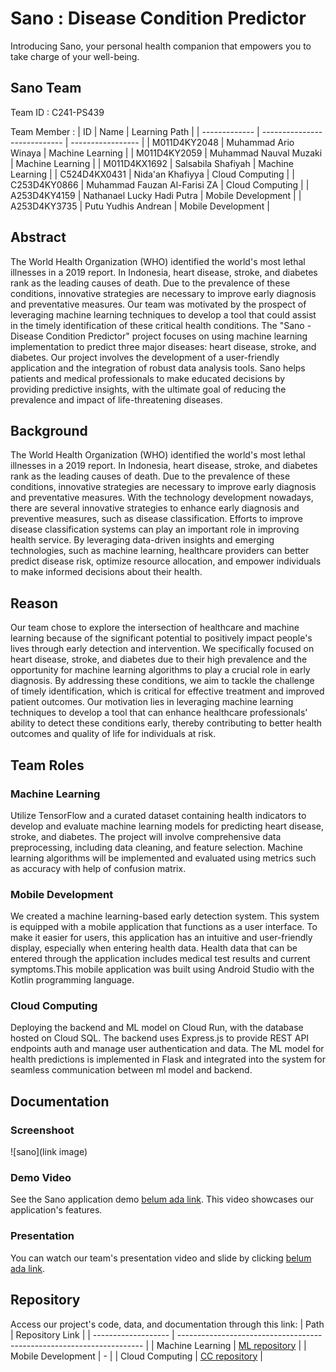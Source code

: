 # Sano : Disease Condition Predictor
Introducing Sano, your personal health companion that empowers you to take charge of your well-being.
## Sano Team
Team ID : C241-PS439

Team Member :
| ID            | Name                         | Learning Path     |
| ------------- | ---------------------------- | ----------------- |
| M011D4KY2048  | Muhammad Ario Winaya         | Machine Learning |
| M011D4KY2059  | Muhammad Nauval Muzaki       | Machine Learning |
| M011D4KX1692  | Salsabila Shafiyah           | Machine Learning |
| C524D4KX0431  | Nida'an Khafiyya             | Cloud Computing |
| C253D4KY0866  | Muhammad Fauzan Al-Farisi ZA | Cloud Computing |
| A253D4KY4159  | Nathanael Lucky Hadi Putra   | Mobile Development |
| A253D4KY3735  | Putu Yudhis Andrean          | Mobile Development |

## Abstract
The World Health Organization (WHO) identified the world's most lethal illnesses in a 2019 report. In Indonesia, heart disease, stroke, and diabetes rank as the leading causes of death. Due to the prevalence of these conditions, innovative strategies are necessary to improve early diagnosis and preventative measures. Our team was motivated by the prospect of leveraging machine learning techniques to develop a tool that could assist in the timely identification of these critical health conditions. The "Sano - Disease Condition Predictor" project focuses on using machine learning implementation to predict three major diseases: heart disease, stroke, and diabetes. Our project involves the development of a user-friendly application and the integration of robust data analysis tools. Sano helps patients and medical professionals to make educated decisions by providing predictive insights, with the ultimate goal of reducing the prevalence and impact of life-threatening diseases.

## Background
The World Health Organization (WHO) identified the world's most lethal illnesses in a 2019 report. In Indonesia, heart disease, stroke, and diabetes rank as the leading causes of death. Due to the prevalence of these conditions, innovative strategies are necessary to improve early diagnosis and preventative measures. With the technology development nowadays, there are several innovative strategies to enhance early diagnosis and preventive measures, such as disease classification. Efforts to improve disease classification systems can play an important role in improving health service. By leveraging data-driven insights and emerging technologies, such as machine learning, healthcare providers can better predict disease risk, optimize resource allocation, and empower individuals to make informed decisions about their health.

## Reason
Our team chose to explore the intersection of healthcare and machine learning because of the significant potential to positively impact people's lives through early detection and intervention. We specifically focused on heart disease, stroke, and diabetes due to their high prevalence and the opportunity for machine learning algorithms to play a crucial role in early diagnosis. By addressing these conditions, we aim to tackle the challenge of timely identification, which is critical for effective treatment and improved patient outcomes. Our motivation lies in leveraging machine learning techniques to develop a tool that can enhance healthcare professionals' ability to detect these conditions early, thereby contributing to better health outcomes and quality of life for individuals at risk.

## Team Roles

### Machine Learning
Utilize TensorFlow and a curated dataset containing health indicators to develop and evaluate machine learning models for predicting heart disease, stroke, and diabetes. The project will involve comprehensive data preprocessing, including data cleaning, and feature selection. Machine learning algorithms will be implemented and  evaluated using metrics such as accuracy with help of confusion matrix.

### Mobile Development
We created a machine learning-based early detection system. This system is equipped with a mobile application that functions as a user interface.  To make it easier for users, this application has an intuitive and user-friendly display, especially when entering health data.  Health data that can be entered through the application includes medical test results and current symptoms.This mobile application was built using Android Studio with the Kotlin programming language.

### Cloud Computing
Deploying the backend and ML model on Cloud Run, with the database hosted on Cloud SQL. The backend uses Express.js to provide REST API endpoints auth and manage user authentication and data. The ML model for health predictions is implemented in Flask and integrated into the system for seamless communication between ml model and backend.

## Documentation

### Screenshoot
![sano](link image)

### Demo Video
See the Sano application demo [belum ada link](). This video showcases our application's features.

### Presentation
You can watch our team's presentation video and slide by clicking [belum ada link]().

## Repository
Access our project's code, data, and documentation through this link:
| Path                | Repository Link                                                       |
| ------------------- | --------------------------------------------------------------------- |
| Machine Learning    | [ML repository](https://github.com/mariown/Sano-Bangkit2024/tree/ML)  |
| Mobile Development  | -                                                                     |
| Cloud Computing     | [CC repository](https://github.com/mariown/Sano-Bangkit2024/tree/CC)  |






